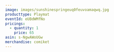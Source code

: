 ```yaml
---
image: images/sunshinespringeuq0feuvoamaqwq.jpg
producttype: Playmat
eventId: eUBdWMfNo
pricings:
  - quantity: 1
    price: 65
asin: s-NgwAWoUGw
merchandise: comiket
---
```


